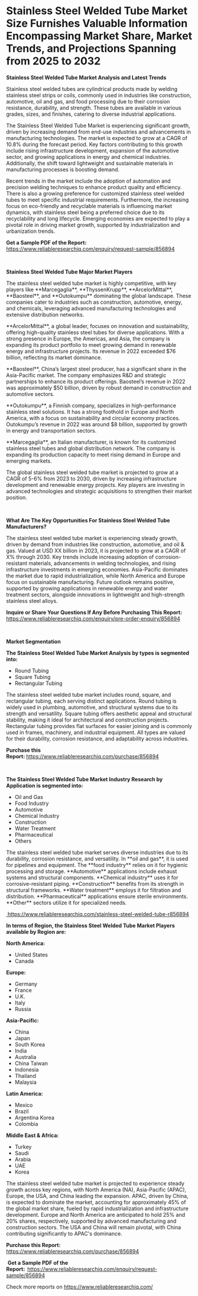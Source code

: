 <p><h1>Stainless Steel Welded Tube Market Size Furnishes Valuable Information Encompassing Market Share, Market Trends, and Projections Spanning from 2025 to 2032</h1></p><p><strong>Stainless Steel Welded Tube Market Analysis and Latest Trends</strong></p>
<p><p>Stainless steel welded tubes are cylindrical products made by welding stainless steel strips or coils, commonly used in industries like construction, automotive, oil and gas, and food processing due to their corrosion resistance, durability, and strength. These tubes are available in various grades, sizes, and finishes, catering to diverse industrial applications.</p><p>The Stainless Steel Welded Tube Market is experiencing significant growth, driven by increasing demand from end-use industries and advancements in manufacturing technologies. The market is expected to grow at a CAGR of 10.8% during the forecast period. Key factors contributing to this growth include rising infrastructure development, expansion of the automotive sector, and growing applications in energy and chemical industries. Additionally, the shift toward lightweight and sustainable materials in manufacturing processes is boosting demand.</p><p>Recent trends in the market include the adoption of automation and precision welding techniques to enhance product quality and efficiency. There is also a growing preference for customized stainless steel welded tubes to meet specific industrial requirements. Furthermore, the increasing focus on eco-friendly and recyclable materials is influencing market dynamics, with stainless steel being a preferred choice due to its recyclability and long lifecycle. Emerging economies are expected to play a pivotal role in driving market growth, supported by industrialization and urbanization trends.</p></p>
<p><strong>Get a Sample PDF of the Report:&nbsp;</strong> <a href="https://www.reliableresearchiq.com/enquiry/request-sample/856894?utm_campaign=2099&utm_medium=2&utm_source=Github&utm_content=ia&utm_term=26012025&utm_id=stainless-steel-welded-tube">https://www.reliableresearchiq.com/enquiry/request-sample/856894</a></p>
<p>&nbsp;</p>
<p><strong>Stainless Steel Welded Tube Major Market Players</strong></p>
<p><p>The stainless steel welded tube market is highly competitive, with key players like **Marcegaglia**, **ThyssenKrupp**, **ArcelorMittal**, **Baosteel**, and **Outokumpu** dominating the global landscape. These companies cater to industries such as construction, automotive, energy, and chemicals, leveraging advanced manufacturing technologies and extensive distribution networks.</p><p>**ArcelorMittal**, a global leader, focuses on innovation and sustainability, offering high-quality stainless steel tubes for diverse applications. With a strong presence in Europe, the Americas, and Asia, the company is expanding its product portfolio to meet growing demand in renewable energy and infrastructure projects. Its revenue in 2022 exceeded $76 billion, reflecting its market dominance.</p><p>**Baosteel**, China’s largest steel producer, has a significant share in the Asia-Pacific market. The company emphasizes R&D and strategic partnerships to enhance its product offerings. Baosteel’s revenue in 2022 was approximately $50 billion, driven by robust demand in construction and automotive sectors.</p><p>**Outokumpu**, a Finnish company, specializes in high-performance stainless steel solutions. It has a strong foothold in Europe and North America, with a focus on sustainability and circular economy practices. Outokumpu’s revenue in 2022 was around $8 billion, supported by growth in energy and transportation sectors.</p><p>**Marcegaglia**, an Italian manufacturer, is known for its customized stainless steel tubes and global distribution network. The company is expanding its production capacity to meet rising demand in Europe and emerging markets.</p><p>The global stainless steel welded tube market is projected to grow at a CAGR of 5-6% from 2023 to 2030, driven by increasing infrastructure development and renewable energy projects. Key players are investing in advanced technologies and strategic acquisitions to strengthen their market position.</p></p>
<p>&nbsp;</p>
<p><strong>What Are The Key Opportunities For Stainless Steel Welded Tube Manufacturers?</strong></p>
<p><p>The stainless steel welded tube market is experiencing steady growth, driven by demand from industries like construction, automotive, and oil & gas. Valued at USD XX billion in 2023, it is projected to grow at a CAGR of X% through 2030. Key trends include increasing adoption of corrosion-resistant materials, advancements in welding technologies, and rising infrastructure investments in emerging economies. Asia-Pacific dominates the market due to rapid industrialization, while North America and Europe focus on sustainable manufacturing. Future outlook remains positive, supported by growing applications in renewable energy and water treatment sectors, alongside innovations in lightweight and high-strength stainless steel alloys.</p></p>
<p><strong>Inquire or Share Your Questions If Any Before Purchasing This Report:</strong> <a href="https://www.reliableresearchiq.com/enquiry/pre-order-enquiry/856894?utm_campaign=2099&utm_medium=2&utm_source=Github&utm_content=ia&utm_term=26012025&utm_id=stainless-steel-welded-tube">https://www.reliableresearchiq.com/enquiry/pre-order-enquiry/856894</a></p>
<p>&nbsp;</p>
<p><strong>Market Segmentation</strong></p>
<p><strong>The Stainless Steel Welded Tube Market Analysis by types is segmented into:</strong></p>
<p><ul><li>Round Tubing</li><li>Square Tubing</li><li>Rectangular Tubing</li></ul></p>
<p><p>The stainless steel welded tube market includes round, square, and rectangular tubing, each serving distinct applications. Round tubing is widely used in plumbing, automotive, and structural systems due to its strength and versatility. Square tubing offers aesthetic appeal and structural stability, making it ideal for architectural and construction projects. Rectangular tubing provides flat surfaces for easier joining and is commonly used in frames, machinery, and industrial equipment. All types are valued for their durability, corrosion resistance, and adaptability across industries.</p></p>
<p><strong>Purchase this Report:&nbsp;</strong><a href="https://www.reliableresearchiq.com/purchase/856894?utm_campaign=2099&utm_medium=2&utm_source=Github&utm_content=ia&utm_term=26012025&utm_id=stainless-steel-welded-tube">https://www.reliableresearchiq.com/purchase/856894</a></p>
<p>&nbsp;</p>
<p><strong>The Stainless Steel Welded Tube Market Industry Research by Application is segmented into:</strong></p>
<p><ul><li>Oil and Gas</li><li>Food Industry</li><li>Automotive</li><li>Chemical Industry</li><li>Construction</li><li>Water Treatment</li><li>Pharmaceutical</li><li>Others</li></ul></p>
<p><p>The stainless steel welded tube market serves diverse industries due to its durability, corrosion resistance, and versatility. In **oil and gas**, it is used for pipelines and equipment. The **food industry** relies on it for hygienic processing and storage. **Automotive** applications include exhaust systems and structural components. **Chemical industry** uses it for corrosive-resistant piping. **Construction** benefits from its strength in structural frameworks. **Water treatment** employs it for filtration and distribution. **Pharmaceutical** applications ensure sterile environments. **Other** sectors utilize it for specialized needs.</p></p>
<p><a href="https://www.reliableresearchiq.com/stainless-steel-welded-tube-r856894?utm_campaign=2099&utm_medium=2&utm_source=Github&utm_content=ia&utm_term=26012025&utm_id=stainless-steel-welded-tube">&nbsp;https://www.reliableresearchiq.com/stainless-steel-welded-tube-r856894</a></p>
<p><strong>In terms of Region, the Stainless Steel Welded Tube Market Players available by Region are:</strong></p>
<p>
    <p> <strong> North America: </strong>
        <ul>
            <li>United States</li>
            <li>Canada</li>
        </ul>
        </p> 
    <p> <strong> Europe: </strong>
        <ul>
            <li>Germany</li>
            <li>France</li>
            <li>U.K.</li>
            <li>Italy</li>
            <li>Russia</li>
        </ul>
        </p> 
    <p> <strong> Asia-Pacific: </strong>
        <ul>
            <li>China</li>
            <li>Japan</li>
            <li>South Korea</li>
            <li>India</li>
            <li>Australia</li>
            <li>China Taiwan</li>
            <li>Indonesia</li>
            <li>Thailand</li>
            <li>Malaysia</li>
        </ul>
        </p> 
    <p> <strong> Latin America: </strong>
        <ul>
            <li>Mexico</li>
            <li>Brazil</li>
            <li>Argentina Korea</li>
            <li>Colombia</li>
        </ul>
        </p> 
    <p> <strong> Middle East & Africa: </strong>
        <ul>
            <li>Turkey</li>
            <li>Saudi</li>
            <li>Arabia</li>
            <li>UAE</li>
            <li>Korea</li>
        </ul>
    </p>
    </p>
<p><p>The stainless steel welded tube market is projected to experience steady growth across key regions, with North America (NA), Asia-Pacific (APAC), Europe, the USA, and China leading the expansion. APAC, driven by China, is expected to dominate the market, accounting for approximately 45% of the global market share, fueled by rapid industrialization and infrastructure development. Europe and North America are anticipated to hold 25% and 20% shares, respectively, supported by advanced manufacturing and construction sectors. The USA and China will remain pivotal, with China contributing significantly to APAC's dominance.</p></p>
<p><strong>Purchase this Report: </strong><a href="https://www.reliableresearchiq.com/purchase/856894?utm_campaign=2099&utm_medium=2&utm_source=Github&utm_content=ia&utm_term=26012025&utm_id=stainless-steel-welded-tube">https://www.reliableresearchiq.com/purchase/856894</a></p>
<p>&nbsp;<strong>Get a Sample PDF of the Report:&nbsp;&nbsp;</strong><a href="https://www.reliableresearchiq.com/enquiry/request-sample/856894?utm_campaign=2099&utm_medium=2&utm_source=Github&utm_content=ia&utm_term=26012025&utm_id=stainless-steel-welded-tube">https://www.reliableresearchiq.com/enquiry/request-sample/856894</a></p>
<p><strong></strong></p>
<p>Check more reports on <a href="https://www.reliableresearchiq.com/?utm_campaign=2099&utm_medium=2&utm_source=Github&utm_content=ia&utm_term=26012025&utm_id=stainless-steel-welded-tube">https://www.reliableresearchiq.com/</a></p>